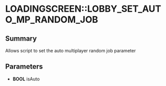 # LOADINGSCREEN::LOBBY_SET_AUTO_MP_RANDOM_JOB

## Summary
Allows script to set the auto multiplayer random job parameter

## Parameters
* **BOOL** isAuto